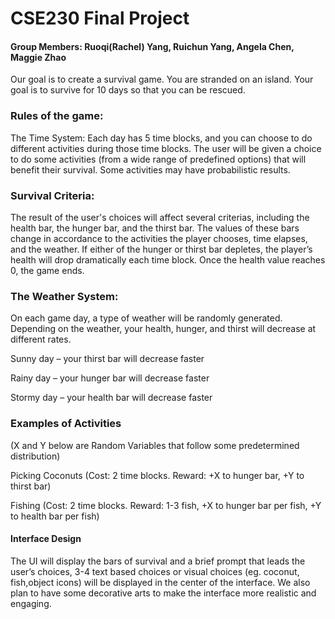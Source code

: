 # CSE230 Final Project
#### Group Members: Ruoqi(Rachel) Yang, Ruichun Yang, Angela Chen, Maggie Zhao

Our goal is to create a survival game. You are stranded on an island. Your goal is to survive for 10 days so that you can be rescued.

### Rules of the game:
The Time System: Each day has 5 time blocks, and you can choose to do different activities during those time blocks. The user will be given a choice to do some activities (from a wide range of predefined options) that will benefit their survival. Some activities may have probabilistic results.

### Survival Criteria: 
The result of the user's choices will affect several criterias, including the health bar, the hunger bar, and the thirst bar. The values of these bars change in accordance to the activities the player chooses, time elapses, and the weather. If either of the hunger or thirst bar depletes, the player’s health will drop dramatically each time block. Once the health value reaches 0, the game ends.


### The Weather System: 
On each game day, a type of weather will be randomly generated. Depending on the weather, your health, hunger, and thirst will decrease at different rates.

  Sunny day – your thirst bar will decrease faster

  Rainy day – your hunger bar will decrease faster

  Stormy day – your health bar will decrease faster

### Examples of Activities 
(X and Y below are Random Variables that follow some predetermined distribution)

  Picking Coconuts (Cost: 2 time blocks. Reward: +X to hunger bar, +Y to thirst bar)

  Fishing (Cost: 2 time blocks. Reward: 1-3 fish, +X to hunger bar per fish, +Y to health bar per fish)

#### Interface Design
The UI will display the bars of survival and a brief prompt that leads the user’s choices, 3-4 text based choices or visual choices (eg. coconut, fish,object icons) will be displayed in the center of the interface. We also plan to have some decorative arts to make the interface more realistic and engaging.
